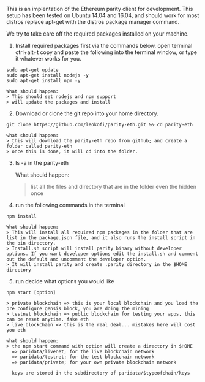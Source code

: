 This is an implentation of the Ethereum parity client for development.
This setup has been tested on Ubuntu 14.04 and 16.04, and should work for most distros replace apt-get with the distros package manager command.

We try to take care off the required packages installed on your machine.

1. Install required packages first via the commands below.
    open terminal ctrl+alt+t copy and paste the following into the terminal window, or type it whatever works for you.

```
sudo apt-get update
sudo apt-get install nodejs -y
sudo apt-get install npm -y
```
    What should happen:
    > This should set nodejs and npm support
    > will update the packages and install

2. Download or clone the git repo into your home directory.

```
git clone https://github.com/leokofi/parity-eth.git && cd parity-eth
```
    what should happen:
    > this will download the parity-eth repo from github; and create a folder called parity-eth
    > once this is done, it will cd into the folder.

3. ls -a in the parity-eth

    What should happen:
    > list all the files and directory that are in the folder even the hidden once

4. run the following commands in the terminal

```
npm install
```

    What should happen:
    > This will install all required npm packages in the folder that are list in the package.json file, and it also runs the install script in the bin directory.
    > Install.sh script will install parity binary without developer options. If you want developer options edit the install.sh and comment out the default and uncomment the developer option.  
    > It will install parity and create .parity directory in the $HOME directory

5. run decide what options you would like

```
npm start [option]
``` 
   
    > private blockchain => this is your local blockchain and you load the pre configure gensis block, you are doing the mining
    > testnet blockchain => public blockchain for testing your apps, this can be reset anytime. fake eth
    > live blockchain => this is the real deal... mistakes here will cost you eth

    what should happen:
    > the npm start command with option will create a directory in $HOME
      => paridata/livenet; for the live blockchain network
      => paridata/testnet; for the test blockchain network
      => paridata/private; for your own private blockchain network

      keys are stored in the subdirectory of paridata/$typeofchain/keys
